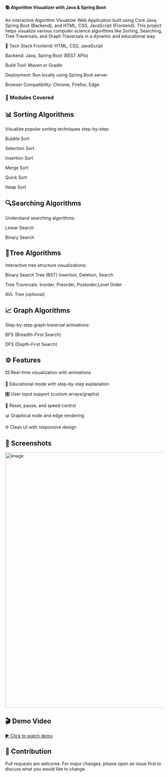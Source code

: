 #### 📚 Algorithm Visualizer with Java & Spring Boot
An interactive Algorithm Visualizer Web Application built using Core Java, Spring Boot (Backend), and HTML, CSS, JavaScript (Frontend).
This project helps visualize various computer science algorithms like Sorting, Searching, Tree Traversals, and Graph Traversals in a dynamic and educational way.

🔧 Tech Stack
Frontend: HTML, CSS, JavaScript

Backend: Java, Spring Boot (REST APIs)

Build Tool: Maven or Gradle

Deployment: Run locally using Spring Boot server

Browser Compatibility: Chrome, Firefox, Edge

### 📂 Modules Covered

## 📊 Sorting Algorithms 
Visualize popular sorting techniques step-by-step:

Bubble Sort

Selection Sort

Insertion Sort

Merge Sort

Quick Sort

Heap Sort

 ## 🔍Searching Algorithms
Understand searching algorithms:

Linear Search

Binary Search

## 🌳Tree Algorithms
Interactive tree structure visualizations:

Binary Search Tree (BST) Insertion, Deletion, Search

Tree Traversals: Inorder, Preorder, Postorder,Level Order

AVL Tree (optional)

## 📈 Graph Algorithms
Step-by-step graph traversal animations:

BFS (Breadth-First Search)

DFS (Depth-First Search)


## ⚙️ Features
🎞️ Real-time visualization with animations

🧠 Educational mode with step-by-step explanation

🎛️ User input support (custom arrays/graphs)

🔁 Reset, pause, and speed control

📊 Graphical node and edge rendering

🌐 Clean UI with responsive design

## 📸 Screenshots
<img width="1918" height="816" alt="image" src="https://github.com/user-attachments/assets/d4e1a969-9a1a-457a-94ea-a0bd169b25b9" />

## 🎬 Demo Video
[▶️ Click to watch demo](file:///C:/Users/aadil/Videos/Captures/%F0%9F%93%9A%20Algorithms%20to%20Visualize%20-%20Google%20Chrome%202025-07-18%2021-08-50.mp4)


## 🙌 Contribution
Pull requests are welcome. For major changes, please open an issue first to discuss what you would like to change.



